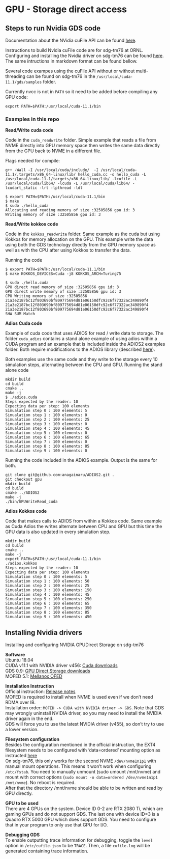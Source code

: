 # GPU - Storage direct access

## Steps to run Nvidia GDS code

Documentation about the NVidia cuFile API can be found [here](https://docs.nvidia.com/gpudirect-storage/index.html).

Instructions to build Nvidia cuFile code are for sdg-tm76 at ORNL. Configuring and installing the Nvidia driver on sdg-tm76 can be found [here](https://docs.google.com/document/d/1j___qra3mpecBxy_J9MKi38wKoQafC4J3oKcDyhcEMw). The same intructions in markdown format can be found bellow.

Several code exampes using the cuFile API without or without multi-threading can be found on sdg-tm76 in the `/usr/local/cuda-11.1/gds/samples` folder.

Currently nvcc is not in `PATH` so it need to be added before compiling any GPU code:
```
export PATH=$PATH:/usr/local/cuda-11.1/bin
```

### Examples in this repo

**Read/Write cuda code**

Code in the `cuda_readwrite` folder.
Simple example that reads a file from NVME directly into GPU memory space then writes the same data directly from the GPU back to NVME in a different file.

Flags needed for compile:
```
g++ -Wall -I /usr/local/cuda/include/  -I /usr/local/cuda-11.1/.targets/x86_64-linux/lib/ hello_cuda.cc -o hello_cuda -L /usr/local/cuda-11.1/targets/x86_64-linux/lib/ -lcufile -L /usr/local/cuda/lib64/ -lcuda -L /usr/local/cuda/lib64/ -lcudart_static -lrt -lpthread -ldl

$ export PATH=$PATH:/usr/local/cuda-11.1/bin
$ make
$ sudo ./hello_cuda
Allocating and reading memory of size :32505856 gpu id: 3
Writing memory of size :32505856 gpu id: 3
```

**Read/Write kokkos code**

Code in the `kokkos_readwrite` folder. Same example as the cuda but using Kokkos for memory allocation on the GPU. This example write the data using both the GDS technology directly from the GPU memory space as well as with the CPU after using Kokkos to transfer the data.

Running the code
```
$ export PATH=$PATH:/usr/local/cuda-11.1/bin
$ make KOKKOS_DEVICES=Cuda -j8 KOKKOS_ARCH=Turing75

$ sudo ./hello.cuda
GPU direct read memory of size :32505856 gpu id: 3
GPU direct write memory of size :32505856 gpu id: 3
CPU Writing memory of size :32505856
21a3e2187bc12f803690bf809775694d81e06150dfc92c6f77322ac349890f4
21a3e2187bc12f803690bf809775694d81e06150dfc92c6f77322ac349890f4
21a3e2187bc12f803690bf809775694d81e06150dfc92c6f77322ac349890f4
SHA SUM Match
```

**Adios Cuda code**

Example of cuda code that uses ADIOS for read / write data to storage. The folder `cuda_adios` contains a stand alone example of using adios within a CUDA program and an example that is included inside the ADIOS2 examples folder. Both require modifications to the ADIOS library (described [here](ADIOS.md)).

Both examples use the same code and they write to the storage every 10 simulation steps, alternating between the CPU and GPU. Running the stand alone code
```
mkdir build
cd build
cmake ..
make -j
$ ./adios.cuda
Steps expected by the reader: 10
Expecting data per step: 100 elements
Simualation step 0 : 100 elements: 5
Simualation step 1 : 100 elements: 0
Simualation step 2 : 100 elements: 25
Simualation step 3 : 100 elements: 0
Simualation step 4 : 100 elements: 45
Simualation step 5 : 100 elements: 0
Simualation step 6 : 100 elements: 65
Simualation step 7 : 100 elements: 0
Simualation step 8 : 100 elements: 85
Simualation step 9 : 100 elements: 0
```

Running the code included in the ADIOS example. Output is the same for both.
```
git clone git@github.com:anagainaru/ADIOS2.git .
git checkout gpu
mkdir build
cd build
cmake ../ADIOS2
make -j
./bin/GPUWriteRead_cuda
```

**Adios Kokkos code**

Code that makes calls to ADIOS from within a Kokkos code. Same example as Cuda Adios the writes alternate between CPU and GPU but this time the GPU data is also updated in every simulation step. 

```
mkdir build
cd build
cmake ..
make -j
export PATH=$PATH:/usr/local/cuda-11.1/bin
./adios.kokkos
Steps expected by the reader: 10
Expecting data per step: 100 elements
Simualation step 0 : 100 elements: 5
Simualation step 1 : 100 elements: 50
Simualation step 2 : 100 elements: 25
Simualation step 3 : 100 elements: 150
Simualation step 4 : 100 elements: 45
Simualation step 5 : 100 elements: 250
Simualation step 6 : 100 elements: 65
Simualation step 7 : 100 elements: 350
Simualation step 8 : 100 elements: 85
Simualation step 9 : 100 elements: 450
```

## Installing Nvidia drivers

Installing and configuring NVIDIA GPUDirect Storage on sdg-tm76

**Software** <br/>
Ubuntu 18.04 <br/>
CUDA v11.1 with NVIDIA driver v456: [Cuda downloads](https://developer.nvidia.com/cuda-downloads)<br/>
GDS 0.9: [GPU Direct Storage downloads](https://developer.nvidia.com/gpudirect-storage-open-beta-v09-r11-1-ubuntu-1804) <br/>
MOFED 5.1: [Mellanox OFED](https://www.mellanox.com/products/infiniband-drivers/linux/mlnx_ofed) <br/>

**Installation Instruction** <br/>
Official instruction: [Release notes](https://docs.nvidia.com/gpudirect-storage/release-notes/index.html) <br/>
MOFED is required to install when NVME is used even if we don’t need RDMA over IB. <br/>
Installation order: `MOFED -> CUDA with NVIDIA driver -> GDS`. Note that GDS may wrongly uninstall NVIDIA driver, so you may need to install the NVIDIA driver again in the end. <br/>
GDS will force you to use the latest NVIDIA driver (v455), so don’t try to use a lower version. <br/>

**Filesystem configuration** <br/>
Besides the configuration mentioned in the official instruction, the EXT4 filesystem needs to be configured with ‘data=ordered’ mounting option as instructed [here](https://docs.nvidia.com/gpudirect-storage/troubleshooting-guide/index.html#mount-ext4-fs) <br/>
On sdg-tm76, this only works for the second NVME `/dev/nvme1n1p1` with manual mount operations. This means it won’t work when configuring `/etc/fstab`. You need to manually unmount (sudo umount /mnt/nvme) and mount with correct options (`sudo mount -o data=ordered /dev/nvme1n1p1 /mnt/nvme`). No reboot is required.<br/>
After that the directory /mnt/nvme should be able to be written and read by GPU directly.</br>

**GPU to be used** <br/>
There are 4 GPUs on the system. Device ID 0-2 are RTX 2080 Ti, which are gaming GPUs and do not support GDS. The last one with device ID=3 is a Quadro RTX 5000 GPU which does support GDS. You need to configure that in your program to only use that GPU for I/O.

**Debugging GDS** <br/>
To enable outputting trace information for debugging, toggle the `level` option in `/etc/cufile.json` to be `TRACE`. Then, a file `cufile.log` will be generated containing trace information.
